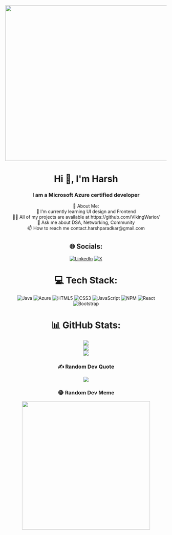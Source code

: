 <div align="center"><img src="https://media.tenor.com/rCaIUO0MP-EAAAAC/mario-pixel-art.gif" width="895" height="485"/></div>

<h1 align="center">Hi 👋, I'm Harsh</h1>
<h3 align="center">I am a Microsoft Azure certified developer</h3>

<div align = "center">
💫 About Me:<br>👯 I’m currently learning UI design and Frontend<br>👨‍💻 All of my projects are available at https://github.com/VikingWarior/<br>💬 Ask me about DSA, Networking, Community<br>📫 How to reach me contact.harshparadkar@gmail.com

## 🌐 Socials:
[![LinkedIn](https://img.shields.io/badge/LinkedIn-%230077B5.svg?logo=linkedin&logoColor=white)](https://linkedin.com/in/harshparadkar) [![X](https://img.shields.io/badge/X-black.svg?logo=X&logoColor=white)](https://x.com/harsshGPT) 

# 💻 Tech Stack:
![Java](https://img.shields.io/badge/java-%23ED8B00.svg?style=flat&logo=openjdk&logoColor=white) ![Azure](https://img.shields.io/badge/azure-%230072C6.svg?style=flat&logo=microsoftazure&logoColor=white) ![HTML5](https://img.shields.io/badge/html5-%23E34F26.svg?style=flat&logo=html5&logoColor=white) ![CSS3](https://img.shields.io/badge/css3-%231572B6.svg?style=flat&logo=css3&logoColor=white) ![JavaScript](https://img.shields.io/badge/javascript-%23323330.svg?style=flat&logo=javascript&logoColor=%23F7DF1E) ![NPM](https://img.shields.io/badge/NPM-%23CB3837.svg?style=flat&logo=npm&logoColor=white) ![React](https://img.shields.io/badge/react-%2320232a.svg?style=flat&logo=react&logoColor=%2361DAFB) ![Bootstrap](https://img.shields.io/badge/bootstrap-%238511FA.svg?style=flat&logo=bootstrap&logoColor=white)

# 📊 GitHub Stats:
 ![](https://github-profile-summary-cards.vercel.app/api/cards/profile-details?username=vikingwarior&theme=radical)<br/>
![](https://github-readme-streak-stats.herokuapp.com/?user=vikingwarior&theme=blueberry&hide_border=false)<br/>
![](https://github-readme-stats.vercel.app/api/top-langs/?username=vikingwarior&theme=blueberry&hide_border=false&include_all_commits=true&count_private=true&layout=compact)

### ✍️ Random Dev Quote
![](https://quotes-github-readme.vercel.app/api?type=vetical&theme=merko)

### 😂 Random Dev Meme
<img src='https://randommeme-five.vercel.app/' style="height: 400px;"/>

<!-- Proudly created with GPRM ( https://gprm.itsvg.in ) -->

